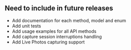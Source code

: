 ## Need to include in future releases

* Add documentation for each method, model and enum
* Add unit tests
* Add usage examples for all API methods
* Add capture session interruptions handling
* Add Live Photos capturing support

